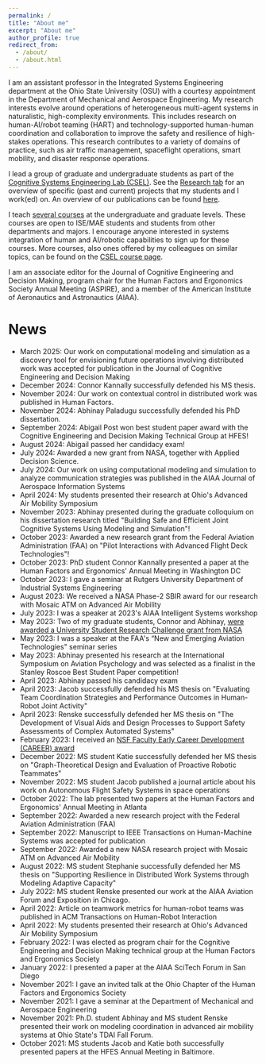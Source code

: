 ```yaml
---
permalink: /
title: "About me"
excerpt: "About me"
author_profile: true
redirect_from: 
  - /about/
  - /about.html
---
```


<!-- ---

**_&#9432;  Open undergraduate research positions:_**  ***I'm looking for two UG researchers to support our latest projects, for the remainder of SP24 semester (~10 hours/week) with an option to extend into SU24 (~20-30 hours/week). Full details on the position can be found [here](https://mijtsma.github.io/files/20240305_undergraduate_position_description.pdf).***

--- -->

I am an assistant professor in the Integrated Systems Engineering department at the Ohio State University (OSU) with a courtesy appointment in the Department of Mechanical and Aerospace Engineering. My research interests evolve around operations of heterogeneous multi-agent systems in naturalistic, high-complexity environments. This includes research on human-AI/robot teaming (HART) and technology-supported human-human coordination and collaboration to improve the safety and resilience of high-stakes operations. This research contributes to a variety of domains of practice, such as air traffic management, spaceflight operations, smart mobility, and disaster response operations. 

I lead a group of graduate and undergraduate students as part of the [Cognitive Systems Engineering Lab (CSEL)](https://csel.engineering.osu.edu). See the [Research tab](https://u.osu.edu/csel/research-projects/) for an overview of specific (past and current) projects that my students and I work(ed) on. An overview of our publications can be found [here](https://mijtsma.github.io/publications/).
<!--As an important enabler of effective teaming, my students and I work on supporting coordination between humans and (semi-)autonomous agents to improve joint performance during time-critical events.  -->

I teach [several courses](https://mijtsma.github.io/teaching/) at the undergraduate and graduate levels. These courses are open to ISE/MAE students and students from other departments and majors. I encourage anyone interested in systems integration of human and AI/robotic capabilities to sign up for these courses. More courses, also ones offered by my colleagues on similar topics, can be found on the [CSEL course page](https://u.osu.edu/csel/cognitive-systems-engineering-courses/).

I am an associate editor for the Journal of Cognitive Engineering and Decision Making, program chair for the Human Factors and Ergonomics Society Annual Meeting (ASPIRE), and a member of the American Institute of Aeronautics and Astronautics (AIAA).

News
======
* March 2025: Our work on computational modeling and simulation as a discovery tool for envisioning future operations involving distributed work was accepted for publication in the Journal of Cognitive Engineering and Decision Making
* December 2024: Connor Kannally successfully defended his MS thesis.
* November 2024: Our work on contextual control in distributed work was published in Human Factors.
* November 2024: Abhinay Paladugu successfully defended his PhD dissertation.
* September 2024: Abigail Post won best student paper award with the Cognitive Engineering and Decision Making Technical Group at HFES!
* August 2024: Abigail passed her candidacy exam!
* July 2024: Awarded a new grant from NASA, together with Applied Decision Science.
* July 2024: Our work on using computational modeling and simulation to analyze communication strategies was published in the AIAA Journal of Aerospace Information Systems
* April 2024: My students presented their research at Ohio's Advanced Air Mobility Symposium
* November 2023: Abhinay presented during the graduate colloquium on his dissertation research titled "Building Safe and Efficient Joint Cognitive Systems Using Modeling and Simulation"!
* October 2023: Awarded a new research grant from the Federal Aviation Administration (FAA) on "Pilot Interactions with Advanced Flight Deck Technologies"!
* October 2023: PhD student Connor Kannally presented a paper at the Human Factors and Ergonomics' Annual Meeting in Washington DC
* October 2023: I gave a seminar at Rutgers University Department of Industrial Systems Engineering
* August 2023: We received a NASA Phase-2 SBIR award for our research with Mosaic ATM on Advanced Air Mobility
* July 2023: I was a speaker at 2023's AIAA Intelligent Systems workshop
* May 2023: Two of my graduate students, Connor and Abhinay, [were awarded a University Student Research Challenge grant from NASA](https://ise.osu.edu/news/2023/11/nasa-awards-80k-ohio-state-students-through-university-research-challenge)
* May 2023: I was a speaker at the FAA's “New and Emerging Aviation Technologies" seminar series
* May 2023: Abhinay presented his research at the International Symposium on Aviation Psychology and was selected as a finalist in the Stanley Roscoe Best Student Paper competition!
* April 2023: Abhinay passed his candidacy exam
* April 2023: Jacob successfully defended his MS thesis on "Evaluating Team Coordination Strategies and Performance Outcomes in Human-Robot Joint Activity"
* April 2023: Renske successfully defended her MS thesis on "The Development of Visual Aids and Design Processes to Support Safety Assessments of Complex Automated Systems"
* February 2023: I received an [NSF Faculty Early Career Development (CAREER) award](https://www.nsf.gov/awardsearch/showAward?AWD_ID=2238402&HistoricalAwards=false)
* December 2022: MS student Katie successfully defended her MS thesis on "Graph-Theoretical Design and Evaluation of Proactive Robotic Teammates"
* November 2022: MS student Jacob published a journal article about his work on Autonomous Flight Safety Systems in space operations
* October 2022: The lab presented two papers at the Human Factors and Ergonomics' Annual Meeting in Atlanta
* September 2022: Awarded a new research project with the Federal Aviation Administration (FAA)
* September 2022: Manuscript to IEEE Transactions on Human-Machine Systems was accepted for publication
* September 2022: Awarded a new NASA research project with Mosaic ATM on Advanced Air Mobility
* August 2022: MS student Stephanie successfully defended her MS thesis on "Supporting Resilience in Distributed Work Systems through Modeling Adaptive Capacity"
* July 2022: MS student Renske presented our work at the AIAA Aviation Forum and Exposition in Chicago. 
* April 2022: Article on teamwork metrics for human-robot teams was published in ACM Transactions on Human-Robot Interaction
* April 2022: My students presented their research at Ohio's Advanced Air Mobility Symposium
* February 2022: I was elected as program chair for the Cognitive Engineering and Decision Making technical group at the Human Factors and Ergonomics Society
* January 2022: I presented a paper at the AIAA SciTech Forum in San Diego
* November 2021: I gave an invited talk at the Ohio Chapter of the Human Factors and Ergonomics Society
* November 2021: I gave a seminar at the Department of Mechanical and Aerospace Engineering
* November 2021: Ph.D. student Abhinay and MS student Renske presented their work on modeling coordination in advanced air mobility systems at Ohio State's TDAI Fall Forum.
* October 2021: MS students Jacob and Katie both successfully presented papers at the HFES Annual Meeting in Baltimore.
